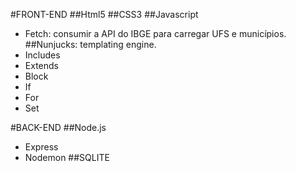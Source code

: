 
#FRONT-END
##Html5
##CSS3
##Javascript
- Fetch: consumir a API do IBGE para carregar UFS e municípios.
##Nunjucks: templating engine.
- Includes
- Extends
- Block
- If
- For
- Set

#BACK-END
##Node.js
- Express
- Nodemon
##SQLITE

